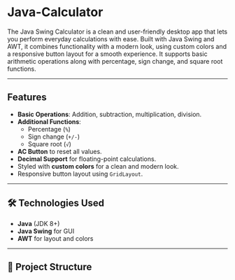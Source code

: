 # Java-Calculator
The Java Swing Calculator is a clean and user-friendly desktop app that lets you perform everyday calculations with ease. Built with Java Swing and AWT, it combines functionality with a modern look, using custom colors and a responsive button layout for a smooth experience.
It supports basic arithmetic operations along with percentage, sign change, and square root functions.

---

##  Features
- **Basic Operations**: Addition, subtraction, multiplication, division.
- **Additional Functions**:
  - Percentage (`%`)
  - Sign change (`+/-`)
  - Square root (`√`)
- **AC Button** to reset all values.
- **Decimal Support** for floating-point calculations.
- Styled with **custom colors** for a clean and modern look.
- Responsive button layout using `GridLayout`.

---

## 🛠️ Technologies Used
- **Java** (JDK 8+)
- **Java Swing** for GUI
- **AWT** for layout and colors

---

## 📂 Project Structure
